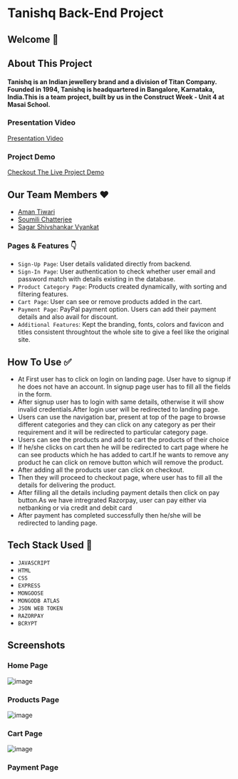 # Tanishq Back-End Project 

 ## Welcome 👋
 
 ## About This Project

 #### Tanishq is an Indian jewellery brand and a division of Titan Company. Founded in 1994, Tanishq is headquartered in Bangalore, Karnataka, India.This is a team project, built by us in the Construct Week - Unit 4 at Masai School.

### Presentation Video

<a href="">Presentation Video</a>

### Project Demo 
<a href="">Checkout The Live Project Demo </a>
  
  ## Our Team Members ❤️
  
 - <a href="https://github.com/Aman974">Aman Tiwari</a>
- <a href="https://github.com/Sou156">Soumili Chatterjee</a>
- <a href="https://github.com/sagarshiv13">Sagar Shivshankar Vyankat</a>

### Pages & Features 👇
- `Sign-Up Page`: User details validated directly from backend.
-  `Sign-In Page`: User authentication to check whether user email and password match with details existing in the database.
-  `Product Category Page`:  Products created dynamically, with sorting and filtering features.
-  `Cart Page`: User can see or remove products added in the cart.
-  `Payment Page`: PayPal payment option. Users can add their payment details and also avail for discount.
-  `Additional Features`: Kept the branding, fonts, colors and favicon and titles consistent throughtout the whole site to give a feel like the original site.

## How To Use ✅

 - At First user has to click on login on landing page. User have to signup if he does not have an account. In signup page user has to fill all the fields in the form.
- After signup user has to login with same details, otherwise it will show invalid credentials.After login user will be redirected to landing page.
- Users can use the navigation bar, present at top of the page to browse different categories and they can click on any category as per their requirement and it will be redirected to particular category page.
- Users can see the products and add to cart the products of their choice 
- If he/she clicks on cart then he will be redirected to cart page where he can see products which he has added to cart.If he wants to remove any product he can click on remove button which will remove the product.
- After adding all the products user can click on checkout.
- Then they will proceed to checkout page, where user has to fill all the details for delivering the product.
- After filling all the details including payment details then click on pay button.As we have intregrated Razorpay, user can pay either via netbanking or via credit and debit card
- After payment has completed successfully then he/she will be redirected to landing page.

## Tech Stack Used 🔧

- `JAVASCRIPT`
- `HTML`
- `CSS`
- `EXPRESS`
- `MONGOOSE`
- `MONGODB ATLAS`
- `JSON WEB TOKEN`
- `RAZORPAY`
- `BCRYPT`

## Screenshots

### Home Page

![image](https://user-images.githubusercontent.com/76393496/150675291-fafc381d-8ccf-4a0a-9c95-effdb9237700.png)

### Products Page 

![image](https://user-images.githubusercontent.com/76393496/150675333-f6a1468c-0951-4504-86f1-3c41fa1b0e27.png)

### Cart Page 
![image](https://user-images.githubusercontent.com/76393496/150675390-618fd263-0924-4915-af73-4657ad221935.png)

### Payment Page 






